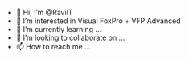- 👋 Hi, I’m @RavilT
- 👀 I’m interested in Visual FoxPro + VFP Advanced
- 🌱 I’m currently learning ...
- 💞️ I’m looking to collaborate on ...
- 📫 How to reach me ...

<!---
RavilT/RavilT is a ✨ special ✨ repository because its `README.md` (this file) appears on your GitHub profile.
You can click the Preview link to take a look at your changes.
--->
